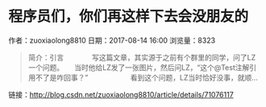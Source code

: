 # 程序员们，你们再这样下去会没朋友的
作者：zuoxiaolong8810
日期：2017-08-14 16:00
浏览量：8323
> 简介：引言　　　　写这篇文章，其实源于之前有个群里的同学，问了LZ一个问题。　　当时他给LZ发了一张图片，然后问LZ，“这个@Test注解引用不了是咋回事？”　　　　　　看到这个问题，LZ当时恰好没事，就顺...

 链接：http://blog.csdn.net/zuoxiaolong8810/article/details/71076117
